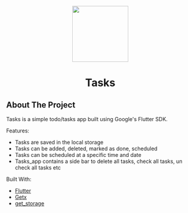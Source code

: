 <!-- PROJECT LOGO -->
<br />
<div align="center">
  <img src = "https://user-images.githubusercontent.com/78314165/150666685-7954de01-26c0-4d20-8d65-a238ff85efb0.png" height = "150" width = "150">
  <h1 align="center">Tasks</h1>
</div>

<!-- ABOUT THE PROJECT -->
## About The Project

Tasks is a simple todo/tasks app built using Google's Flutter SDK.

Features:
* Tasks are saved in the local storage
* Tasks can be added, deleted, marked as done, scheduled
* Tasks can be scheduled at a specific time and date
* Tasks_app contains a side bar to delete all tasks, check all tasks, un check all tasks etc


Built With:

* [Flutter](https://flutter.dev/?gclid=CjwKCAiA866PBhAYEiwANkIneDzbcVakQmaNxZu0TmETLBg7Xq499c1YCZ1aIJL3LCU9lc7hUEgYIRoCsGAQAvD_BwE&gclsrc=aw.ds)
* [Getx](https://pub.dev/packages/get)
* [get_storage](https://pub.dev/packages/get_storage)


